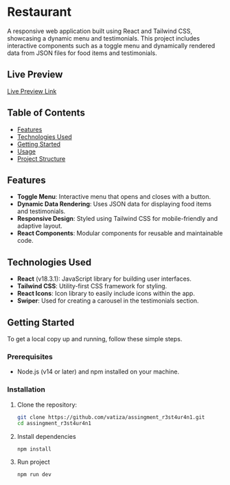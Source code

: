 # Restaurant

A responsive web application built using React and Tailwind CSS, showcasing a dynamic menu and testimonials. This project includes interactive components such as a toggle menu and dynamically rendered data from JSON files for food items and testimonials.

## Live Preview

[Live Preview Link](https://resturant-softnio.netlify.app/)

## Table of Contents

- [Features](#features)
- [Technologies Used](#technologies-used)
- [Getting Started](#getting-started)
- [Usage](#usage)
- [Project Structure](#project-structure)

## Features

- **Toggle Menu**: Interactive menu that opens and closes with a button.
- **Dynamic Data Rendering**: Uses JSON data for displaying food items and testimonials.
- **Responsive Design**: Styled using Tailwind CSS for mobile-friendly and adaptive layout.
- **React Components**: Modular components for reusable and maintainable code.

## Technologies Used

- **React** (v18.3.1): JavaScript library for building user interfaces.
- **Tailwind CSS**: Utility-first CSS framework for styling.
- **React Icons**: Icon library to easily include icons within the app.
- **Swiper**: Used for creating a carousel in the testimonials section.

## Getting Started

To get a local copy up and running, follow these simple steps.

### Prerequisites

- Node.js (v14 or later) and npm installed on your machine.

### Installation

1. Clone the repository:
   ```bash
   git clone https://github.com/vatiza/assingment_r3st4ur4n1.git
   cd assingment_r3st4ur4n1
   ```
2. Install dependencies
   ```
   npm install
   ```
3. Run project
   ```
   npm run dev
   ```
